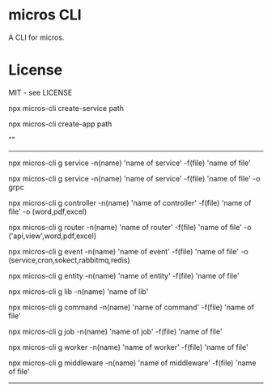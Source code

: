 # micros CLI

A CLI for micros.


# License

MIT - see LICENSE


npx micros-cli create-service path 

npx micros-cli create-app path

""

************************************************************************************************************

npx micros-cli g service -n(name) 'name of service' -f(file) 'name of file'

npx micros-cli g service -n(name) 'name of service' -f(file) 'name of file' -o grpc

npx micros-cli g controller -n(name) 'name of controller' -f(file) 'name of file' -o (word,pdf,excel)

npx micros-cli g router -n(name) 'name of router' -f(file) 'name of file' -o ('api,view',word,pdf,excel)

npx micros-cli g event -n(name) 'name of event' -f(file) 'name of file' -o (service,cron,sokect,rabbitmq,redis)

npx micros-cli g entity -n(name) 'name of entity' -f(file) 'name of file'

npx micros-cli g lib -n(name) 'name of lib'

npx micros-cli g command -n(name) 'name of command' -f(file) 'name of file'


npx micros-cli g job -n(name) 'name of job' -f(file) 'name of file'

npx micros-cli g worker -n(name) 'name of worker' -f(file) 'name of file'

npx micros-cli g middleware -n(name) 'name of middleware' -f(file) 'name of file'

************************************************************************************************************